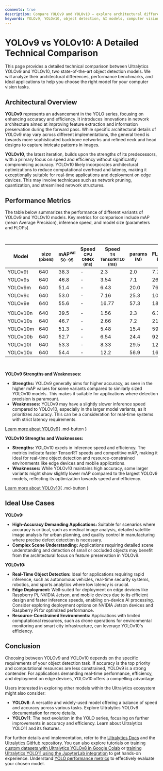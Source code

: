```yaml
---
comments: true
description: Compare YOLOv9 and YOLOv10 — explore architectural differences, performance metrics, strengths, and ideal use cases for your AI vision tasks.
keywords: YOLOv9, YOLOv10, object detection, AI models, computer vision, model comparison, inference speed, performance metrics, Ultralytics, real-time detection
---
```


# YOLOv9 vs YOLOv10: A Detailed Technical Comparison

<script async src="https://cdn.jsdelivr.net/npm/chart.js@3.9.1/dist/chart.min.js"></script>
<script defer src="../../javascript/benchmark.js"></script>

<canvas id="modelComparisonChart" width="1024" height="400" active-models='["YOLOv9", "YOLOv10"]'></canvas>

This page provides a detailed technical comparison between Ultralytics YOLOv9 and YOLOv10, two state-of-the-art object detection models. We will analyze their architectural differences, performance benchmarks, and ideal applications to help you choose the right model for your computer vision tasks.

## Architectural Overview

**YOLOv9** represents an advancement in the YOLO series, focusing on enhancing accuracy and efficiency. It introduces innovations in network architecture aimed at improving feature extraction and information preservation during the forward pass. While specific architectural details of YOLOv9 may vary across different implementations, the general trend is towards more sophisticated backbone networks and refined neck and head designs to capture intricate patterns in images.

**YOLOv10**, the latest iteration, builds upon the strengths of its predecessors, with a primary focus on speed and efficiency without significantly compromising accuracy. YOLOv10 likely incorporates architectural optimizations to reduce computational overhead and latency, making it exceptionally suitable for real-time applications and deployment on edge devices. This may involve techniques such as network pruning, quantization, and streamlined network structures.

## Performance Metrics

The table below summarizes the performance of different variants of YOLOv9 and YOLOv10 models. Key metrics for comparison include mAP (mean Average Precision), inference speed, and model size (parameters and FLOPs).

<br>

| Model    | size<br><sup>(pixels) | mAP<sup>val<br>50-95 | Speed<br><sup>CPU ONNX<br>(ms) | Speed<br><sup>T4 TensorRT10<br>(ms) | params<br><sup>(M) | FLOPs<br><sup>(B) |
| -------- | --------------------- | -------------------- | ------------------------------ | ----------------------------------- | ------------------ | ----------------- |
| YOLOv9t  | 640                   | 38.3                 | -                              | 2.3                                 | 2.0                | 7.7               |
| YOLOv9s  | 640                   | 46.8                 | -                              | 3.54                                | 7.1                | 26.4              |
| YOLOv9m  | 640                   | 51.4                 | -                              | 6.43                                | 20.0               | 76.3              |
| YOLOv9c  | 640                   | 53.0                 | -                              | 7.16                                | 25.3               | 102.1             |
| YOLOv9e  | 640                   | 55.6                 | -                              | 16.77                               | 57.3               | 189.0             |
|          |                       |                      |                                |                                     |                    |                   |
| YOLOv10n | 640                   | 39.5                 | -                              | 1.56                                | 2.3                | 6.7               |
| YOLOv10s | 640                   | 46.7                 | -                              | 2.66                                | 7.2                | 21.6              |
| YOLOv10m | 640                   | 51.3                 | -                              | 5.48                                | 15.4               | 59.1              |
| YOLOv10b | 640                   | 52.7                 | -                              | 6.54                                | 24.4               | 92.0              |
| YOLOv10l | 640                   | 53.3                 | -                              | 8.33                                | 29.5               | 120.3             |
| YOLOv10x | 640                   | 54.4                 | -                              | 12.2                                | 56.9               | 160.4             |

<br>

**YOLOv9 Strengths and Weaknesses:**

- **Strengths:** YOLOv9 generally aims for higher accuracy, as seen in the higher mAP values for some variants compared to similarly sized YOLOv10 models. This makes it suitable for applications where detection precision is paramount.
- **Weaknesses:** YOLOv9 may have a slightly slower inference speed compared to YOLOv10, especially in the larger model variants, as it prioritizes accuracy. This can be a consideration for real-time systems with strict latency requirements.

[Learn more about YOLOv9](https://docs.ultralytics.com/models/yolov9/){ .md-button }

**YOLOv10 Strengths and Weaknesses:**

- **Strengths:** YOLOv10 excels in inference speed and efficiency. The metrics indicate faster TensorRT speeds and competitive mAP, making it ideal for real-time object detection and resource-constrained environments like edge devices and mobile applications.
- **Weaknesses:** While YOLOv10 maintains high accuracy, some larger variants might show slightly lower mAP compared to the largest YOLOv9 models, reflecting its optimization towards speed and efficiency.

[Learn more about YOLOv10](https://docs.ultralytics.com/models/yolov10/){ .md-button }

## Ideal Use Cases

**YOLOv9:**

- **High-Accuracy Demanding Applications:** Suitable for scenarios where accuracy is critical, such as medical image analysis, detailed satellite image analysis for urban planning, and quality control in manufacturing where precise defect detection is necessary.
- **Complex Scene Understanding:** Applications requiring detailed scene understanding and detection of small or occluded objects may benefit from the architectural focus on feature preservation in YOLOv9.

**YOLOv10:**

- **Real-Time Object Detection:** Ideal for applications requiring rapid inference, such as autonomous vehicles, real-time security systems, robotics, and sports analytics where low latency is crucial.
- **Edge Deployment:** Well-suited for deployment on edge devices like Raspberry Pi, NVIDIA Jetson, and mobile devices due to its efficient design and faster inference speeds, enabling on-device AI processing. Consider exploring deployment options on NVIDIA Jetson devices and Raspberry Pi for optimized performance.
- **Resource-Constrained Environments:** Applications with limited computational resources, such as drone operations for environmental monitoring and smart city infrastructure, can leverage YOLOv10's efficiency.

## Conclusion

Choosing between YOLOv9 and YOLOv10 depends on the specific requirements of your object detection task. If accuracy is the top priority and computational resources are less constrained, YOLOv9 is a strong contender. For applications demanding real-time performance, efficiency, and deployment on edge devices, YOLOv10 offers a compelling advantage.

Users interested in exploring other models within the Ultralytics ecosystem might also consider:

- **YOLOv8**: A versatile and widely-used model offering a balance of speed and accuracy across various tasks. Explore Ultralytics YOLOv8 documentation for more details.
- **YOLOv11**: The next evolution in the YOLO series, focusing on further improvements in accuracy and efficiency. Learn about Ultralytics YOLO11 and its features.

For further details and implementation, refer to the [Ultralytics Docs](https://docs.ultralytics.com/models/) and the [Ultralytics GitHub repository](https://github.com/ultralytics/ultralytics). You can also explore tutorials on [training custom datasets with Ultralytics YOLOv8 in Google Colab](https://www.ultralytics.com/blog/training-custom-datasets-with-ultralytics-yolov8-in-google-colab) or [training Ultralytics YOLO11 using the JupyterLab integration](https://www.ultralytics.com/blog/train-ultralytics-yolo11-using-the-jupyterlab-integration) to get hands-on experience. Understand [YOLO performance metrics](https://docs.ultralytics.com/guides/yolo-performance-metrics/) to effectively evaluate your chosen model.
